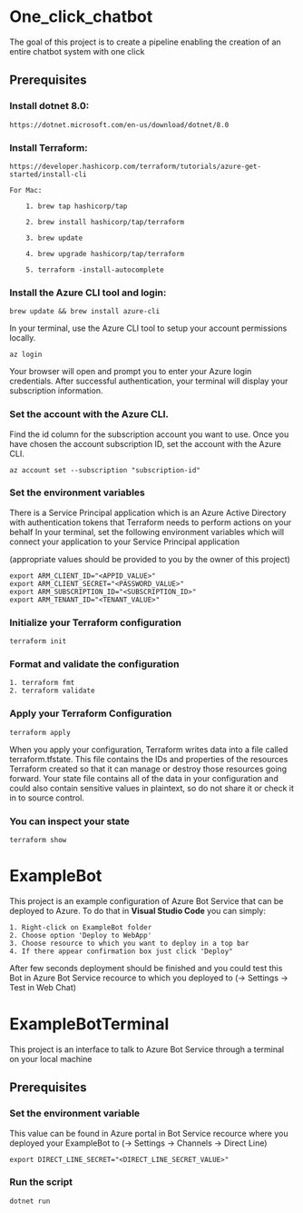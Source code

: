 # One_click_chatbot
The goal of this project is to create a pipeline enabling the creation of an entire chatbot system with one click


## Prerequisites

### Install dotnet 8.0:
    https://dotnet.microsoft.com/en-us/download/dotnet/8.0

### Install Terraform:
    https://developer.hashicorp.com/terraform/tutorials/azure-get-started/install-cli

    For Mac:

        1. brew tap hashicorp/tap

        2. brew install hashicorp/tap/terraform

        3. brew update 

        4. brew upgrade hashicorp/tap/terraform

        5. terraform -install-autocomplete

### Install the Azure CLI tool and login:
    brew update && brew install azure-cli

In your terminal, use the Azure CLI tool to setup your account permissions locally.
    
    az login

Your browser will open and prompt you to enter your Azure login credentials. After successful authentication, your terminal will display your subscription information.

### Set the account with the Azure CLI.

Find the id column for the subscription account you want to use. Once you have chosen the account subscription ID, set the account with the Azure CLI.

    az account set --subscription "subscription-id" 



### Set the environment variables 

There is a Service Principal application which is an Azure Active Directory with authentication tokens that Terraform needs to perform actions on your behalf
In your terminal, set the following environment variables 
which will connect your application to your Service Principal application 

(appropriate values should be provided to you by the owner of this project)


    export ARM_CLIENT_ID="<APPID_VALUE>"
    export ARM_CLIENT_SECRET="<PASSWORD_VALUE>"
    export ARM_SUBSCRIPTION_ID="<SUBSCRIPTION_ID>"
    export ARM_TENANT_ID="<TENANT_VALUE>"


### Initialize your Terraform configuration
    terraform init

### Format and validate the configuration
    1. terraform fmt
    2. terraform validate

### Apply your Terraform Configuration
    terraform apply

When you apply your configuration, Terraform writes data into a file called terraform.tfstate. This file contains the IDs and properties of the resources Terraform created so that it can manage or destroy those resources going forward. Your state file contains all of the data in your configuration and could also contain sensitive values in plaintext, so do not share it or check it in to source control.

### You can inspect your state

    terraform show


# ExampleBot
This project is an example configuration of Azure Bot Service that can be deployed to Azure. To do that in <b>Visual Studio Code</b> you can simply:
    
    1. Right-click on ExampleBot folder
    2. Choose option 'Deploy to WebApp'
    3. Choose resource to which you want to deploy in a top bar
    4. If there appear confirmation box just click 'Deploy"

After few seconds deployment should be finished and you could test this Bot in Azure Bot Service recource to which you deployed to (-> Settings -> Test in Web Chat)

# ExampleBotTerminal
This project is an interface to talk to Azure Bot Service through a terminal on your local machine

## Prerequisites
### Set the environment variable
This value can be found in Azure portal in Bot Service recource where you deployed your ExampleBot to (-> Settings -> Channels -> Direct Line)

    export DIRECT_LINE_SECRET="<DIRECT_LINE_SECRET_VALUE>"

### Run the script
    dotnet run

 